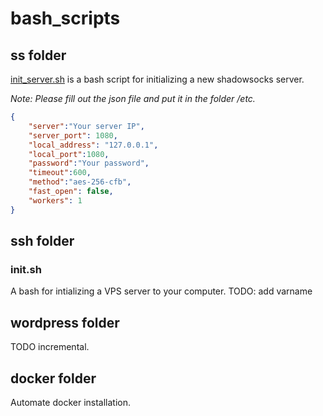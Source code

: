 # bash_scripts
## ss folder
[init_server.sh](https://github.com/honorinli151/bash_scripts/blob/master/ss/init_server.sh)
is a bash script for initializing a new shadowsocks server.

*Note: Please fill out the json file and put it in the folder /etc.*
```json
{
    "server":"Your server IP",
    "server_port": 1080,
    "local_address": "127.0.0.1",
    "local_port":1080,
    "password":"Your password",
    "timeout":600,
    "method":"aes-256-cfb",
    "fast_open": false,
    "workers": 1
}
```
## ssh folder
### init.sh 
A bash for intializing a VPS server to your computer.
TODO: add varname
## wordpress folder
TODO incremental.
## docker folder
Automate docker installation.
